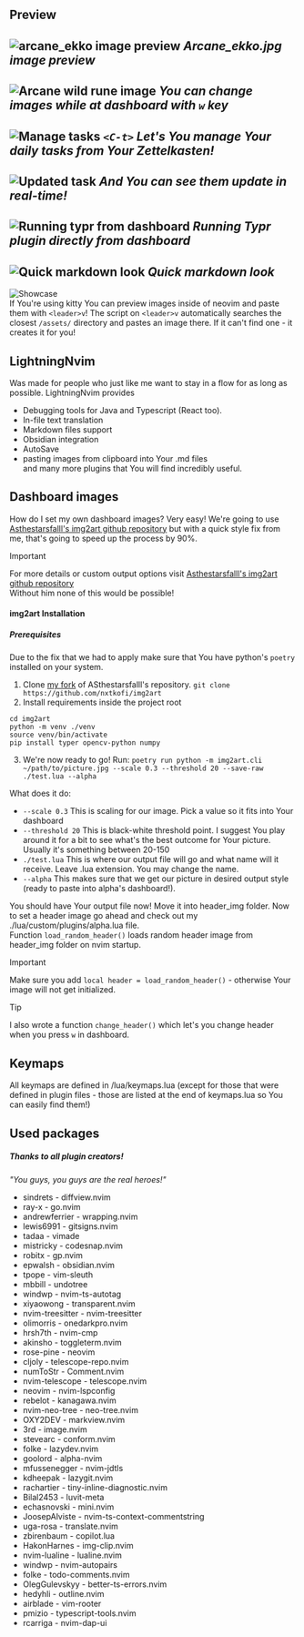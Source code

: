 ## Preview

![arcane_ekko image preview](./assets/README-img/2025-02-01-at-15-01-04.avif)
*Arcane_ekko.jpg image preview*
---
![Arcane wild rune image](./assets/README-img/2025-02-01-at-15-02-21.avif)
*You can change images while at dashboard with `w` key*
---
![Manage tasks](./assets/README-img/2025-02-01-at-15-05-17.avif)
*`<C-t>` Let's You manage Your daily tasks from Your Zettelkasten!*
---
![Updated task](./assets/README-img/2025-02-01-at-15-05-53.avif)
*And You can see them update in real-time!*
---
![Running typr from dashboard](./assets/README-img/2025-01-26-at-01-38-57.avif)
*Running Typr plugin directly from dashboard*
---
![Quick markdown look](./assets/README-img/2025-01-26-at-01-40-22.avif)
*Quick markdown look*
---

![Showcase](https://media0.giphy.com/media/v1.Y2lkPTc5MGI3NjExeHRkbGxuMnY2Mnh5eXF2aHVhNWRtd2QxZDF1MTVydm5idWZkcnBpcyZlcD12MV9pbnRlcm5hbF9naWZfYnlfaWQmY3Q9Zw/0fq1PBCdISAc2DckVg/giphy.gif)<br>
If You're using kitty You can preview images inside of neovim and paste them with `<leader>v`!
The script on `<leader>v` automatically searches the closest `/assets/` directory and pastes an image there. If it can't find one - it creates it for you!
## LightningNvim
Was made for people who just like
me want to stay in a flow for as long as possible.
LightningNvim provides
- Debugging tools for Java and Typescript (React too).
- In-file text translation 
- Markdown files support 
- Obsidian integration
- AutoSave
- pasting images from clipboard into Your .md files<br/>
and many more plugins that You will find incredibly useful.

## Dashboard images
How do I set my own dashboard images? Very easy! We're going
to use [Asthestarsfalll's img2art github repository](https://github.com/Asthestarsfalll/img2art) but
with a quick style fix from me, that's going to speed up the
process by 90%.

>[!important]
> For more details or custom output options visit [Asthestarsfalll's img2art github repository](https://github.com/Asthestarsfalll/img2art) <br/>
> Without him none of this would be possible! 

#### img2art Installation

##### Prerequisites
Due to the fix that we had to apply make sure that You have python's `poetry` installed on your system.
1. Clone [my fork](https://github.com/nxtkofi/img2art) of ASthestarsfalll's repository.
`git clone https://github.com/nxtkofi/img2art`
2. Install requirements inside the project root
```
cd img2art
python -m venv ./venv
source venv/bin/activate 
pip install typer opencv-python numpy
```

3. We're now ready to go! Run:
`poetry run python -m img2art.cli ~/path/to/picture.jpg --scale 0.3 --threshold 20 --save-raw ./test.lua --alpha`

What does it do:
- `--scale 0.3` This is scaling for our image. Pick a value so it fits into Your dashboard
- `--threshold 20` This is black-white threshold point. I suggest You play around it for a bit to see what's the best outcome for Your picture. Usually it's something between 20-150
- `./test.lua` This is where our output file will go and what name will it receive. Leave .lua extension. You may change the name.
- `--alpha` This makes sure that we get our picture in desired output style (ready to paste into alpha's dashboard!).

You should have Your output file now!
Move it into header_img folder.
Now to set a header image go ahead and check out my ./lua/custom/plugins/alpha.lua file.<br/>
Function `load_random_header()` loads random header image from header_img folder on nvim startup.

>[!important]
> Make sure you add `local header = load_random_header()` - otherwise Your image will not get initialized.

>[!tip]
> I also wrote a function `change_header()` which let's you change header when you press `w` in dashboard.

## Keymaps
All keymaps are defined in /lua/keymaps.lua (except for
those that were defined in plugin files - those are listed
at the end of keymaps.lua so You can easily find them!)

## Used packages
##### Thanks to all plugin creators! 

<i>"You guys, you guys are the real heroes!"</i>

- sindrets - diffview.nvim
- ray-x - go.nvim
- andrewferrier - wrapping.nvim
- lewis6991 - gitsigns.nvim
- tadaa - vimade
- mistricky - codesnap.nvim
- robitx - gp.nvim
- epwalsh - obsidian.nvim
- tpope - vim-sleuth
- mbbill - undotree
- windwp - nvim-ts-autotag
- xiyaowong - transparent.nvim
- nvim-treesitter - nvim-treesitter
- olimorris - onedarkpro.nvim
- hrsh7th - nvim-cmp
- akinsho - toggleterm.nvim
- rose-pine - neovim
- cljoly - telescope-repo.nvim
- numToStr - Comment.nvim
- nvim-telescope - telescope.nvim
- neovim - nvim-lspconfig
- rebelot - kanagawa.nvim
- nvim-neo-tree - neo-tree.nvim
- OXY2DEV - markview.nvim
- 3rd - image.nvim
- stevearc - conform.nvim
- folke - lazydev.nvim
- goolord - alpha-nvim
- mfussenegger - nvim-jdtls
- kdheepak - lazygit.nvim
- rachartier - tiny-inline-diagnostic.nvim
- Bilal2453 - luvit-meta
- echasnovski - mini.nvim
- JoosepAlviste - nvim-ts-context-commentstring
- uga-rosa - translate.nvim
- zbirenbaum - copilot.lua
- HakonHarnes - img-clip.nvim
- nvim-lualine - lualine.nvim
- windwp - nvim-autopairs
- folke - todo-comments.nvim 
- OlegGulevskyy - better-ts-errors.nvim
- hedyhli - outline.nvim
- airblade - vim-rooter
- pmizio - typescript-tools.nvim
- rcarriga - nvim-dap-ui
